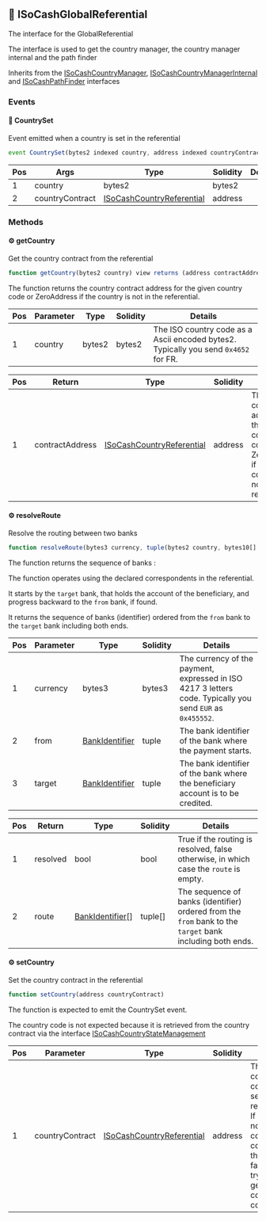 ## 📜 ISoCashGlobalReferential

The interface for the GlobalReferential 

The interface is used to get the country manager, the country manager internal and the path finder 



Inherits from the [ISoCashCountryManager](./api-ISoCashCountryManager), [ISoCashCountryManagerInternal](./api-ISoCashCountryManagerInternal) and [ISoCashPathFinder](./api-ISoCashPathFinder) interfaces

### Events

#### 📢 __CountrySet__
Event emitted when a country is set in the referential

```js
event CountrySet(bytes2 indexed country, address indexed countryContract)
```
| Pos | Args | Type | Solidity | Details |
| --- | --- | --- | --- | --- |
|1 | country | bytes2 | bytes2 |  |
|2 | countryContract | [ISoCashCountryReferential](./api-t-ISoCashCountryReferential.md) | address |  |


### Methods

#### ⚙️ __getCountry__
Get the country contract from the referential

```js
function getCountry(bytes2 country) view returns (address contractAddress)
```
The function returns the country contract address for the given country code or ZeroAddress if the country is not in the referential.

| Pos | Parameter | Type | Solidity | Details |
| --- | --- | --- | --- | --- |
|1 | country | bytes2 | bytes2 | The ISO country code as a Ascii encoded bytes2. Typically you send `0x4652` for FR. |


| Pos | Return | Type | Solidity | Details |
| --- | --- | --- | --- | --- |
|1 | contractAddress | [ISoCashCountryReferential](./api-t-ISoCashCountryReferential.md) | address | The country contract address for the given country code or ZeroAddress if the country is not in the referential. |


#### ⚙️ __resolveRoute__
Resolve the routing between two banks

```js
function resolveRoute(bytes3 currency, tuple(bytes2 country, bytes10[] codes) from, tuple(bytes2 country, bytes10[] codes) target) view returns (bool resolved, tuple(bytes2 country, bytes10[] codes)[] route)
```
The function returns the sequence of banks : 



The function operates using the declared correspondents in the referential.  



It starts by the `target` bank, that holds the account of the beneficiary, and progress backward to the `from` bank, if found. 



It returns the sequence of banks (identifier) ordered from the `from` bank to the `target` bank including both ends.

| Pos | Parameter | Type | Solidity | Details |
| --- | --- | --- | --- | --- |
|1 | currency | bytes3 | bytes3 | The currency of the payment, expressed in ISO 4217 3 letters code. Typically you send `EUR` as `0x455552`. |
|2 | from | [BankIdentifier](./api-t-BankIdentifier.md) | tuple | The bank identifier of the bank where the payment starts. |
|3 | target | [BankIdentifier](./api-t-BankIdentifier.md) | tuple | The bank identifier of the bank where the beneficiary account is to be credited. |


| Pos | Return | Type | Solidity | Details |
| --- | --- | --- | --- | --- |
|1 | resolved | bool | bool | True if the routing is resolved, false otherwise, in which case the `route` is empty. |
|2 | route | [BankIdentifier[]](./api-t-BankIdentifier.md) | tuple[] | The sequence of banks (identifier) ordered from the `from` bank to the `target` bank including both ends. |


#### ⚙️ __setCountry__
Set the country contract in the referential

```js
function setCountry(address countryContract)
```
The function is expected to emit the CountrySet event. 



The country code is not expected because it is retrieved from the country contract via the interface [ISoCashCountryStateManagement](./api-ISoCashCountryStateManagement)

| Pos | Parameter | Type | Solidity | Details |
| --- | --- | --- | --- | --- |
|1 | countryContract | [ISoCashCountryReferential](./api-t-ISoCashCountryReferential.md) | address | The country contract to set in the referential. If Zero or not a compatible contract, the call fails when trying to get the country code. |



